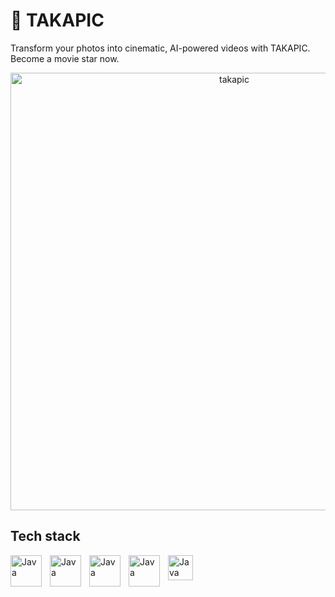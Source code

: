 # 🤖 TAKAPIC

Transform your photos into cinematic, AI-powered videos with TAKAPIC. Become a movie star now.

<p align="center">
  <a href="https://cinestoke.com" target="_blank">
    <img width="700" alt="takapic" src="https://github.com/user-attachments/assets/0eafdbcf-6c76-4d54-a0d2-c2ad9f559173" />
  </a>
</p>



## Tech stack
<img align="left" alt="Java" width="50px" style="padding-right:10px;" src="https://cdn.jsdelivr.net/gh/devicons/devicon@latest/icons/html5/html5-original.svg" />        
<img align="left" alt="Java" width="50px" style="padding-right:10px;" src="https://cdn.jsdelivr.net/gh/devicons/devicon@latest/icons/css3/css3-original.svg" />
<img align="left" alt="Java" width="50px" style="padding-right:10px;" src="https://cdn.jsdelivr.net/gh/devicons/devicon@latest/icons/javascript/javascript-original.svg" />
<img align="left" alt="Java" width="50px" style="padding-right:10px;" src="https://cdn.jsdelivr.net/gh/devicons/devicon@latest/icons/react/react-original.svg" />
<img align="left" alt="Java" width="40px" style="padding-right:10px;" src="https://cdn.jsdelivr.net/gh/devicons/devicon@latest/icons/git/git-original.svg" />

 
